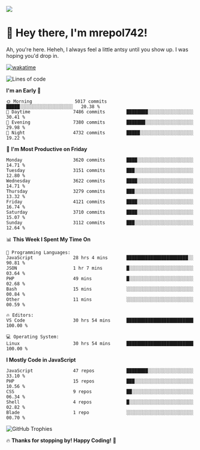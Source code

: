 ![](https://media.tenor.com/FUEC3dPyVhEAAAAM/welcome-back-minions.gif)

# 👋 Hey there, I'm mrepol742!
Ah, you're here. Heheh, 
I always feel a little antsy until you show up. I was hoping you'd drop in.

[![wakatime](https://wakatime.com/badge/user/8ad4afa2-1a56-40d1-a949-4663473915b6.svg)](https://wakatime.com/@mrepol742)

<!--START_SECTION:mrepol742-->
![Lines of code](https://img.shields.io/badge/From%20Hello%20World%20I%27ve%20Written-19.7%20million%20lines%20of%20code-blue)

**I'm an Early 🐤** 

```text
🌞 Morning                5017 commits        █████░░░░░░░░░░░░░░░░░░░░   20.38 % 
🌆 Daytime                7486 commits        ████████░░░░░░░░░░░░░░░░░   30.41 % 
🌃 Evening                7380 commits        ███████░░░░░░░░░░░░░░░░░░   29.98 % 
🌙 Night                  4732 commits        █████░░░░░░░░░░░░░░░░░░░░   19.22 % 
```
📅 **I'm Most Productive on Friday** 

```text
Monday                   3620 commits        ████░░░░░░░░░░░░░░░░░░░░░   14.71 % 
Tuesday                  3151 commits        ███░░░░░░░░░░░░░░░░░░░░░░   12.80 % 
Wednesday                3622 commits        ████░░░░░░░░░░░░░░░░░░░░░   14.71 % 
Thursday                 3279 commits        ███░░░░░░░░░░░░░░░░░░░░░░   13.32 % 
Friday                   4121 commits        ████░░░░░░░░░░░░░░░░░░░░░   16.74 % 
Saturday                 3710 commits        ████░░░░░░░░░░░░░░░░░░░░░   15.07 % 
Sunday                   3112 commits        ███░░░░░░░░░░░░░░░░░░░░░░   12.64 % 
```


📊 **This Week I Spent My Time On** 

```text
💬 Programming Languages: 
JavaScript               28 hrs 4 mins       ███████████████████████░░   90.81 % 
JSON                     1 hr 7 mins         █░░░░░░░░░░░░░░░░░░░░░░░░   03.64 % 
PHP                      49 mins             █░░░░░░░░░░░░░░░░░░░░░░░░   02.68 % 
Bash                     15 mins             ░░░░░░░░░░░░░░░░░░░░░░░░░   00.84 % 
Other                    11 mins             ░░░░░░░░░░░░░░░░░░░░░░░░░   00.59 % 

🔥 Editors: 
VS Code                  30 hrs 54 mins      █████████████████████████   100.00 % 

💻 Operating System: 
Linux                    30 hrs 54 mins      █████████████████████████   100.00 % 
```

**I Mostly Code in JavaScript** 

```text
JavaScript               47 repos            ████████░░░░░░░░░░░░░░░░░   33.10 % 
PHP                      15 repos            ███░░░░░░░░░░░░░░░░░░░░░░   10.56 % 
CSS                      9 repos             ██░░░░░░░░░░░░░░░░░░░░░░░   06.34 % 
Shell                    4 repos             █░░░░░░░░░░░░░░░░░░░░░░░░   02.82 % 
Blade                    1 repo              ░░░░░░░░░░░░░░░░░░░░░░░░░   00.70 % 
```




<!--END_SECTION:mrepol742-->

![GitHub Trophies](https://github-profile-trophy.vercel.app/?username=mrepol742&theme=dracula)

🔥 **Thanks for stopping by! Happy Coding!** 🚀
